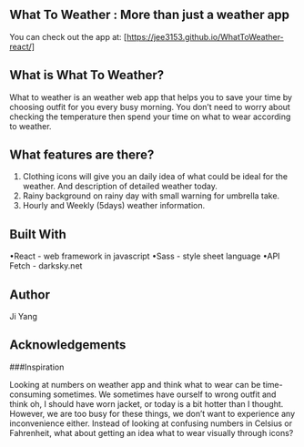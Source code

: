 ## What To Weather : More than just a weather app

You can check out the app at:  [https://jee3153.github.io/WhatToWeather-react/]

## What is What To Weather?

What to weather is an weather web app that helps you to save your time by choosing outfit for you every busy morning.
You don’t  need to worry about checking the temperature then spend your time on what to wear according to weather.

## What features are there? 

1) Clothing icons will give you an daily idea of what could be ideal for the weather. And description of detailed weather today.
2) Rainy background on rainy day with small warning for umbrella take.
3) Hourly and Weekly (5days) weather information.

## Built With

•React - web framework in javascript
•Sass - style sheet language
•API Fetch - darksky.net

## Author
Ji Yang 

## Acknowledgements

###Inspiration 

Looking at numbers on weather app and think what to wear can be time-consuming sometimes. 
We sometimes have ourself to wrong outfit and think oh, I should have worn jacket, or today is a bit hotter than I thought.
However, we are too busy for these things,  we don’t want to experience any inconvenience either.
Instead of looking at confusing numbers in Celsius or Fahrenheit, what about getting an idea what to wear visually through icons? 
